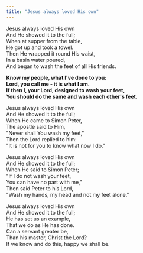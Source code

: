```yaml
---
title: "Jesus always loved His own"
---
```


Jesus always loved His own   
And He showed it to the full;   
When at supper from the table,   
He got up and took a towel.   
Then He wrapped it round His waist,   
In a basin water poured,   
And began to wash the feet of all His friends.

**Know my people, what I've done to you:   
Lord, you call me - it is what I am.   
If then I, your Lord, designed to wash your feet,   
You should do the same and wash each other's feet.**

Jesus always loved His own   
And He showed it to the full;   
When He came to Simon Peter,   
The apostle said to Him,   
"Never shall You wash my feet,"   
Then the Lord replied to him:   
"It is not for you to know what now I do."

Jesus always loved His own   
And He showed it to the full;   
When He said to Simon Peter;   
"If I do not wash your feet,   
You can have no part with me,"   
Then said Peter to his Lord,   
"Wash my hands, my head and not my feet alone."

Jesus always loved His own   
And He showed it to the full;   
He has set us an example,   
That we do as He has done.   
Can a servant greater be,   
Than his master, Christ the Lord?   
If we know and do this, happy we shall be.